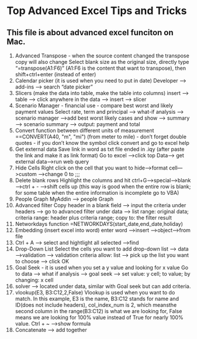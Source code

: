Top Advanced Excel Tips and Tricks
===

This file is about advanced excel funciton on Mac.
---

1. Advanced Transpose - when the source content changed the transpose copy will also change
Select blank size as the original size, directly type “=transpose(A1:F6)” (A1:F6 is the content that want to transpose), then shift+ctrl+enter (instead of enter)
2. Calendar picker (it is used when you need to put in date)
Developer —> add-ins —> search “date picker”
3. Slicers (make the data into table, make the table into columns)
insert —> table —> click anywhere in the data —> insert —> slicer
4. Scenario Manager - financial use - compare best worst and likely payment values
Select rate, term and principal —> what-if analysis —> scenario manager —>add best worst likely cases and show —> summary —> scenario summary —> output: payment and total
5. Convert function between different units of measurement
==CONVERT(A40, "m", "mi") (from meter to mile) - don’t forget double quotes - if you don’t know the symbol click convert and go to excel help
6. Get external data
Save link in word as txt file ended in .iqy (after paste the link and make it as link format)
Go to excel —>click top Data—> get external data—>run web query
7. Hide Cells
Right click on the cell that you want to hide—>format cell—>custom —>change 0 to ;;;
8. Delete blank rows
Highlight the columns and hit ctrl+G—>special—>blank—>ctrl + - —>shift cells up (this way is good when the entire row is blank; for some table when the entire information is incomplete go to VBA)
9. People Graph
MyAddin —> people Graph
10. Advanced filter
Copy header in a blank field —> input the criteria under headers —> go to advanced filter under data —> list range: original data; criteria range: header plus criteria range; copy to: the filter result
11. Networkdays function
=NETWORKDAYS(start_date,end_date,holiday)
12. Embedding (insert excel into word)
enter word —>insert —>object—>from file
13. Ctrl + A —> select and hightlight all selected —>find
14. Drop-Down List
Select the cells you want to add drop-down list —> data —>validation —> validation criteria allow: list —> pick up the list you want to choose —> click OK
15. Goal Seek - it is used when you set a y value and looking for x value
Go to data —> what if analysis —> goal seek —> set value: y cell; to value; by changing: x cell
16. solver —> located under data, similar with Goal seek but can add criteria.
17.  vlookup(E3, B3:C12,2,False)
Vlookup is used when you want to do match. In this example, E3 is the name, B3:C12 stands for name and ID(does not include headers), col_index_num is 2, which meansthe second column in the range(B3:C12) is what we are looking for, False means we are looking for 100% value instead of True for nearly 100% value.
Ctrl + ~ —>show formula
18. Concatenate —> add together
